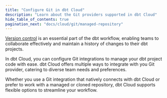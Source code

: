 ```yaml
---
title: "Configure Git in dbt Cloud"
description: "Learn about the Git providers supported in dbt Cloud"
hide_table_of_contents: true
pagination_next: "docs/cloud/git/managed-repository"
---
```


[Version control](/docs/collaborate/git/version-control-basics) is an essential part of the dbt workflow, enabling teams to collaborate effectively and maintain a history of changes to their dbt projects. 

In dbt Cloud, you can configure Git integrations to manage your dbt project code with ease. dbt Cloud offers multiple ways to integrate with you Git provider, catering to diverse team needs and preferences. 

Whether you use a Git integration that natively connects with dbt Cloud or prefer to work with a managed or cloned repository, dbt Cloud supports flexible options to streamline your workflow.

<div className="grid--3-col">

<Card
    title="Managed repository"
    body="Learn how to quickly set up a project with a managed repository."
    link="/docs/cloud/git/managed-repository"
    icon="dbt-bit"/>

<Card
    title="Git clone"
    body="Learn how to connect to a git repository using a git URL and deploy keys."
    link="/docs/cloud/git/import-a-project-by-git-url"
    icon="dbt-bit"/>

<Card
    title="Connect to GitHub"
    body="Learn how to connect to GitHub using dbt Cloud's native integration."
    link="/docs/cloud/git/connect-github"
    icon="dbt-bit"/>

<Card
    title="Connect to GitLab"
    body="Learn how to connect to GitLab using dbt Cloud's native integration."
    link="/docs/cloud/git/connect-gitlab"
    icon="dbt-bit"/>

<Card
    title="Connect to Azure DevOps"
    body="Learn how to connect to Azure DevOps using dbt Cloud's native integration. <br /><br />Available on dbt Cloud Enterprise plans."
    link="/docs/cloud/git/connect-azure-devops"
    icon="dbt-bit"/>

</div>
